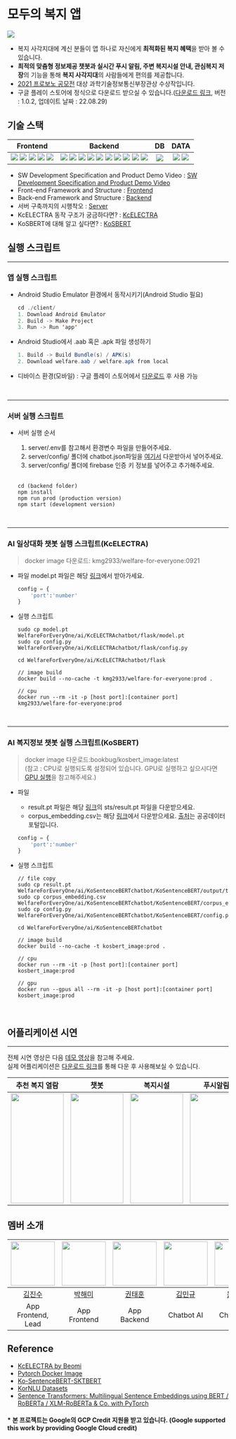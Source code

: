 # 모두의 복지 앱

![](https://i.imgur.com/LkDevQK.png)

- 복지 사각지대에 계신 분들이 앱 하나로 자신에게 **최적화된 복지 혜택**을 받아 볼 수 있습니다.  
- **최적의 맞춤형 정보제공 챗봇과 실시간 푸시 알림, 주변 복지시설 안내, 관심복지 저장**의 기능을 통해 **복지 사각지대**의 사람들에게 편의를 제공합니다.  
- [2021 프로보노 공모전](https://www.hanium.or.kr/portal/subscription/info.do?trackSeq=2) 대상 과학기술정보통신부장관상 수상작입니다.
- 구글 플레이 스토어에 정식으로 다운로드 받으실 수 있습니다.([다운로드 링크](https://play.google.com/store/apps/details?id=com.product.welfareapp), 버전 : 1.0.2, 업데이트 날짜 : 22.08.29)

## 기술 스택

| Frontend | Backend | DB | DATA |
| :--------: | :--------: | :--------: | :--------: |
| <img src="https://img.shields.io/badge/Android Studio-3DDC84?style=flat-square&logo=Android Studio&logoColor=white"/> <img src="https://img.shields.io/badge/Java-007396?style=flat-square&logo=Java&logoColor=white"/> <img src="https://img.shields.io/badge/Volley-3DDC84?style=flat-square&logoColor=white"/> <img src="https://img.shields.io/badge/Google Maps-4285F4?style=flat-square&logo=Google Maps&logoColor=white"/> <img src="https://img.shields.io/badge/Firebase-FFCA28?style=flat-square&logo=firebase&logoColor=white"/>| <img src="https://img.shields.io/badge/NodeJs-339933?style=flat-square&logo=Node.js&logoColor=white"/> <img src="https://img.shields.io/badge/Express-000000?style=flat-square&logo=Express&logoColor=white"/> <img src="https://img.shields.io/badge/PM2-2B037A?style=flat-square&logo=PM2&logoColor=white"/> <img src="https://img.shields.io/badge/Flask-000000?style=flat-square&logo=Flask&logoColor=white"/> <img src="https://img.shields.io/badge/Docker-2496ED?style=flat-square&logo=Docker&logoColor=white"/> <img src="https://img.shields.io/badge/GCP-4285F4?style=flat-square&logo=Google Cloud&logoColor=white"/> <img src="https://img.shields.io/badge/AWS-232F3E?style=flat-square&logo=Amazon AWS&logoColor=white"/> <img src="https://img.shields.io/badge/Sequelize-52B0E7?style=flat-square&logo=Sequelize&logoColor=white"/> <img src="https://img.shields.io/badge/JWT-000000?style=flat-square&logo=Json Web Tokens&logoColor=white"/> <img src="https://img.shields.io/badge/Postman-FF6C37?style=flat-square&logo=postman&logoColor=white"/> |<img src="https://img.shields.io/badge/MySQL-4479A1?style=flat-square&logo=mysql&logoColor=white"/>| <img src="https://img.shields.io/badge/Python-3776AB?style=flat-square&logo=python&logoColor=white"/> <img src="https://img.shields.io/badge/PyTorch-EE4C2C?style=flat-square&logo=pytorch&logoColor=white"/> |

- SW Development Specification and Product Demo Video : [SW Development Specification and Product Demo Video](https://drive.google.com/drive/folders/1fYzW0EOLTgJDHRgif1od3dPbZoLtHrv6)
- Front-end Framework and Structure : [Frontend](https://welfareforeveryone.notion.site/Front-end-Framework-and-Structure-2e8b6b629ea844fd87a32a198ee49fff)
- Back-end Framework and Structure : [Backend](https://welfareforeveryone.notion.site/Back-end-Framework-and-Structure-7ec49ee09c3a4c9b9a1f500b15aead1c)
- 서버 구축까지의 시행착오 : [Server](https://welfareforeveryone.notion.site/Performance-Engineering-1a92fce2b23b4175bc4ce7cba45e141a)
- KcELECTRA 동작 구조가 궁금하다면? : [KcELECTRA](https://velog.io/@kmg2933/KcELECTRA-%EC%B1%97%EB%B4%87-%EC%84%A4%EA%B3%84%EB%8F%84)
- KoSBERT에 대해 알고 싶다면? : [KoSBERT](https://www.notion.so/welfareforeveryone/KoSBERT-15ecbf962da646d0a88909700f8bebd8)

## 실행 스크립트
---
### 앱 실행 스크립트
- Android Studio Emulator 환경에서 동작시키기(Android Studio 필요)
    ```java
    cd ./client/
    1. Download Android Emulator
    2. Build -> Make Project
    3. Run -> Run 'app'
    ```

- Android Studio에서 .aab 혹은 .apk 파일 생성하기
    ```java
    1. Build -> Build Bundle(s) / APK(s)
    2. Download welfare.aab / welfare.apk from local
    ```

- 디바이스 환경(모바일) : 구글 플레이 스토어에서 [다운로드](https://play.google.com/store/apps/details?id=com.product.welfareapp) 후 사용 가능
<br/>

---
### 서버 실행 스크립트
- 서버 실행 순서
    1. server/.env를 참고해서 환경변수 파일을 만들어주세요.
    2. server/config/ 폴더에 chatbot.json파일을 [여기서](https://www.notion.so/welfareforeveryone/391ccf431eaa449db00c9a36658ee6e8) 다운받아서 넣어주세요.
    3. server/config/ 폴더에 firebase 인증 키 정보를 넣어주고 추가해주세요. 
    <br/>

    ```NodeJs
    cd (backend folder)
    npm install
    npm run prod (production version)
    npm start (development version)
    ```
<br/>

---
### AI 일상대화 챗봇 실행 스크립트(KcELECTRA)

> docker image 다운로드: kmg2933/welfare-for-everyone:0921

- 파일
    model.pt 파일은 해당 [링크](https://welfareforeveryone.notion.site/391ccf431eaa449db00c9a36658ee6e8)에서 받아가세요.

    ```python
    config = {
        'port':'number'
    }
    ```

- 실행 스크립트
    ```script
    sudo cp model.pt WelfareForEveryOne/ai/KcELECTRAchatbot/flask/model.pt
    sudo cp config.py WelfareForEveryOne/ai/KcELECTRAchatbot/flask/config.py
    
    cd WelfareForEveryOne/ai/KcELECTRAchatbot/flask
    
    // image build
    docker build --no-cache -t kmg2933/welfare-for-everyone:prod .
    
    // cpu
    docker run --rm -it -p [host port]:[container port] kmg2933/welfare-for-everyone:prod
    
    ```
<br/>

---
### AI 복지정보 챗봇 실행 스크립트(KoSBERT)
>docker image 다운로드:bookbug/kosbert_image:latest  
(참고 : CPU로 실행되도록 설정되어 있습니다. GPU로 실행하고 싶으시다면 [GPU 실행](https://github.com/BM-K/KoSentenceBERT-SKT/issues/8)을 참고해주세요.)

- 파일
    * result.pt 파일은 해당 [링크](https://drive.google.com/drive/folders/1fLYRi7W6J3rxt-KdGALBXMUS2W4Re7II)의 sts/result.pt 파일을 다운받으세요.
    * corpus_embedding.csv는 해당 [링크](https://www.notion.so/welfareforeveryone/391ccf431eaa449db00c9a36658ee6e8)에서 다운받으세요. [출처](https://www.data.go.kr/data/15090532/openapi.do)는 공공데이터포털입니다.

    ```python
    config = {
        'port':'number'
    }
    ```

- 실행 스크립트
    ```script
    // file copy
    sudo cp result.pt WelfareForEveryOne/ai/KoSentenceBERTchatbot/KoSentenceBERT/output/training_sts/0_Transformer/result.pt
    sudo cp corpus_embedding.csv WelfareForEveryOne/ai/KoSentenceBERTchatbot/KoSentenceBERT/corpus_embedding.csv
    sudo cp config.py WelfareForEveryOne/ai/KoSentenceBERTchatbot/KoSentenceBERT/config.py

    cd WelfareForEveryOne/ai/KoSentenceBERTchatbot

    // image build
    docker build --no-cache -t kosbert_image:prod .

    // cpu
    docker run --rm -it -p [host port]:[container port] kosbert_image:prod

    // gpu
    docker run --gpus all --rm -it -p [host port]:[container port] kosbert_image:prod

    ```
<br/>

## 어플리케이션 시연
---

전체 시연 영상은 다음 [데모 영상](https://www.youtube.com/watch?v=YdwjrgnP7SM)을 참고해 주세요. <br/>
실제 어플리케이션은 [다운로드 링크](https://play.google.com/store/apps/details?id=com.product.welfareapp)를 통해 다운 후 사용해보실 수 있습니다. <br/>

|추천 복지 열람|챗봇|복지시설 |푸시알림|관심복지 추가|
|:---:|:---:|:---:|:---:|:---:|
|<img src = "https://github.com/ZINZINBIN/WelfareForEveryoneGIF/blob/main/detail_info.gif?raw=true" width = 120vw height = 250vh>|<img src = "https://github.com/ZINZINBIN/WelfareForEveryoneGIF/blob/main/chatbot.gif?raw=true" width = 120vw height = 250vh>|<img src = "https://github.com/ZINZINBIN/WelfareForEveryoneGIF/blob/main/map.gif?raw=true" width = 120vw height = 250vh>|<img src = "https://github.com/ZINZINBIN/WelfareForEveryoneGIF/blob/main/push_notification.gif?raw=true" width = 120vw height = 250vh>|<img src = "https://github.com/ZINZINBIN/WelfareForEveryoneGIF/blob/main/recommend_info.gif?raw=true" width = 120vw height = 250vh>|

## 멤버 소개

| <img src = "https://avatars.githubusercontent.com/u/46372624?v=4" width = "100px">| <img src="https://avatars.githubusercontent.com/u/61974170?v=4" width="100px"> | <img src="https://user-images.githubusercontent.com/33998183/147872777-84707c11-f5f2-49f5-8bb1-5d9d1c837491.png" width="100px"> | <img src="https://avatars.githubusercontent.com/u/68273065?v=4" width="100px"> | <img src="https://www.notion.so/image/https%3A%2F%2Fs3-us-west-2.amazonaws.com%2Fsecure.notion-static.com%2F0b7ddd17-0bca-4c31-811c-97951980da37%2FKakaoTalk_20210205_212818264.jpg?table=block&id=3b214631-fe5a-4d79-8a85-9c0d695ed5ba&spaceId=6f0402d5-807a-4a27-a6e0-ca357f56d338&width=250&userId=f7b06525-8aba-4d21-b98f-69034e959047&cache=v2" width="100px"> |
| :-----------------------------------------------------------------------: | :-----------------------------------------------------------------------: | :-----------------------------------------------------------------------: | :-----------------------------------------------------------------------: | :-----------------------------------------------------------------------: |
|[김진수](https://github.com/zinzinbin) | [박해미](https://github.com/parkhaemi) | [권태훈](https://github.com/Oxymoron957) | [김민규](https://github.com/MingyuKim-2933) |[문혜현](https://github.com/hyehyeonmoon) |
| App Frontend, Lead | App Frontend | App Backend | Chatbot AI |Chatbot AI |

## Reference

- [KcELECTRA by Beomi](https://https://github.com/Beomi/KcELECTRA)
- [Pytorch Docker Image](https://hub.docker.com/r/pytorch/pytorch)
- [Ko-SentenceBERT-SKTBERT](https://github.com/BM-K/KoSentenceBERT_SKT#sentence-transformers-multilingual-sentence-embeddings-using-bert--roberta--xlm-roberta--co-with-pytorch)
- [KorNLU Datasets](https://github.com/kakaobrain/KorNLUDatasets)
- [Sentence Transformers: Multilingual Sentence Embeddings using BERT / RoBERTa / XLM-RoBERTa & Co. with PyTorch](https://github.com/UKPLab/sentence-transformers)

#### * 본 프로젝트는 Google의 GCP Credit 지원을 받고 있습니다. (Google supported this work by providing Google Cloud credit)
